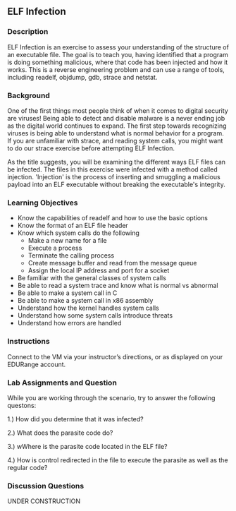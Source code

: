 ## ELF Infection

### Description

ELF Infection is an exercise to assess your understanding of the
structure of an executable file. The goal is to teach you, having
identified that a program is doing something malicious, where that code
has been injected and how it works. This is a reverse engineering
problem and can use a range of tools, including readelf, objdump, gdb,
strace and netstat.

### Background

One of the first things most people think of when it comes to digital
security are viruses! Being able to detect and disable malware is a
never ending job as the digital world continues to expand. The first
step towards recognizing viruses is being able to understand what is
normal behavior for a program. If you are unfamiliar with strace, and
reading system calls, you might want to do our strace exercise before
attempting ELF Infection.

As the title suggests, you will be examining the different ways ELF
files can be infected. The files in this exercise were infected with a
method called injection. 'Injection' is the process of inserting and
smuggling a malicious payload into an ELF executable without breaking
the executable's integrity.

### Learning Objectives

* Know the capabilities of readelf and how to use the basic options
* Know the format of an ELF file header
* Know which system calls do the following
  - Make a new name for a file
  - Execute a process
  - Terminate the calling process
  - Create message buffer and read from the message queue
  - Assign the local IP address and port for a socket
* Be familiar with the general classes of system calls
* Be able to read a system trace and know what is normal vs abnormal
* Be able to make a system call in C
* Be able to make a system call in x86 assembly
* Understand how the kernel handles system calls
* Understand how some system calls introduce threats
* Understand how errors are handled

### Instructions

Connect to the VM via your instructor’s directions, or as displayed on
your EDURange account.

### Lab Assignments and Question

While you are working through the scenario, try to answer the following questons:

1.) How did you determine that it was infected?

2.) What does the parasite code do?

3.) wWhere is the parasite code located in the ELF file?

4.) How is control redirected in the file to execute the parasite as well as the regular code?

### Discussion Questions

UNDER CONSTRUCTION
